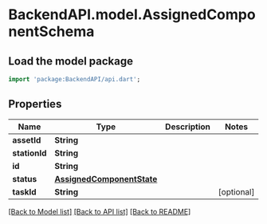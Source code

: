 # BackendAPI.model.AssignedComponentSchema

## Load the model package
```dart
import 'package:BackendAPI/api.dart';
```

## Properties
Name | Type | Description | Notes
------------ | ------------- | ------------- | -------------
**assetId** | **String** |  | 
**stationId** | **String** |  | 
**id** | **String** |  | 
**status** | [**AssignedComponentState**](AssignedComponentState.md) |  | 
**taskId** | **String** |  | [optional] 

[[Back to Model list]](../README.md#documentation-for-models) [[Back to API list]](../README.md#documentation-for-api-endpoints) [[Back to README]](../README.md)


